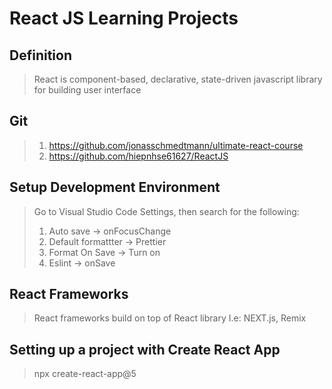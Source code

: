 # React JS Learning Projects

## Definition

> React is component-based, declarative, state-driven javascript library for building user interface

## Git

> 1. https://github.com/jonasschmedtmann/ultimate-react-course
> 2. https://github.com/hiepnhse61627/ReactJS

## Setup Development Environment

> Go to Visual Studio Code Settings, then search for the following:
>
> 1. Auto save -> onFocusChange
> 2. Default formattter -> Prettier
> 3. Format On Save -> Turn on
> 4. Eslint -> onSave

## React Frameworks

> React frameworks build on top of React library
> I.e: NEXT.js, Remix

## Setting up a project with Create React App

> npx create-react-app@5 <project-name>
